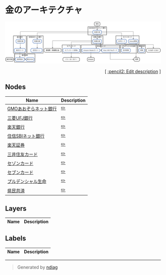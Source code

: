 # 金のアーキテクチャ

![view](view-nodes.svg)



<p align="right">
  [ <a href="../ndiag.descriptions/_index.md">:pencil2: Edit description</a> ]
</p>



## Nodes

| Name | Description |
| --- | --- |
| [GMOあおぞらネット銀行](node-gmoあおぞらネット銀行.md) | <a href="../ndiag.descriptions/_node-gmoあおぞらネット銀行.md">:pencil2:</a> |
| [三菱UFJ銀行](node-三菱ufj銀行.md) | <a href="../ndiag.descriptions/_node-三菱ufj銀行.md">:pencil2:</a> |
| [楽天銀行](node-楽天銀行.md) | <a href="../ndiag.descriptions/_node-楽天銀行.md">:pencil2:</a> |
| [住信SBIネット銀行](node-住信sbiネット銀行.md) | <a href="../ndiag.descriptions/_node-住信sbiネット銀行.md">:pencil2:</a> |
| [楽天証券](node-楽天証券.md) | <a href="../ndiag.descriptions/_node-楽天証券.md">:pencil2:</a> |
| [三井住友カード](node-三井住友カード.md) | <a href="../ndiag.descriptions/_node-三井住友カード.md">:pencil2:</a> |
| [セゾンカード](node-セゾンカード.md) | <a href="../ndiag.descriptions/_node-セゾンカード.md">:pencil2:</a> |
| [セブンカード](node-セブンカード.md) | <a href="../ndiag.descriptions/_node-セブンカード.md">:pencil2:</a> |
| [プルデンシャル生命](node-プルデンシャル生命.md) | <a href="../ndiag.descriptions/_node-プルデンシャル生命.md">:pencil2:</a> |
| [県民共済](node-県民共済.md) | <a href="../ndiag.descriptions/_node-県民共済.md">:pencil2:</a> |

## Layers

| Name | Description |
| --- | --- |

## Labels

| Name | Description |
| --- | --- |

---

> Generated by [ndiag](https://github.com/k1LoW/ndiag)
